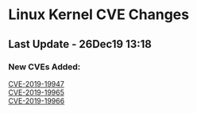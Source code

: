 
# **Linux Kernel CVE Changes**

## Last Update - 26Dec19 13:18

### **New CVEs Added:**

[CVE-2019-19947](cves/CVE-2019-19947)  
[CVE-2019-19965](cves/CVE-2019-19965)  
[CVE-2019-19966](cves/CVE-2019-19966)  


